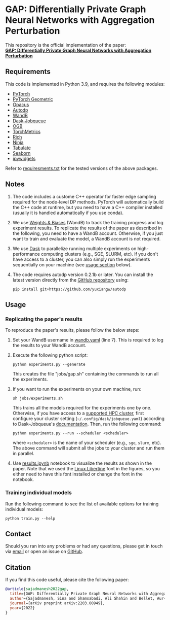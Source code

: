 # GAP: Differentially Private Graph Neural Networks with Aggregation Perturbation

This repository is the official implementation of the paper:  
[**GAP: Differentially Private Graph Neural Networks with Aggregation Perturbation**](https://arxiv.org/abs/2203.00949)

<!-- ## Results
<img src="https://i.imgur.com/Xlv0E7E.png" alt="results" width="500"/> -->

## Requirements

This code is implemented in Python 3.9, and requires the following modules:  
- [PyTorch](https://pytorch.org/get-started/locally/)
- [PyTorch Geometric](https://pytorch-geometric.readthedocs.io/en/latest/notes/installation.html)
- [Opacus](https://opacus.ai/)
- [Autodp](https://github.com/yuxiangw/autodp)
- [WandB](https://docs.wandb.com/)
- [Dask-Jobqueue](https://jobqueue.dask.org/)
- [OGB](https://ogb.stanford.edu/docs/home/)
- [TorchMetrics](https://torchmetrics.readthedocs.io/en/latest/pages/quickstart.html)
- [Rich](https://rich.readthedocs.io/en/stable/introduction.html)
- [Ninja](https://ninja-build.org/)
- [Tabulate](https://github.com/astanin/python-tabulate)
- [Seaborn](https://seaborn.pydata.org/)
- [ipywidgets](https://ipywidgets.readthedocs.io/en/latest/user_install.html)

Refer to [requiresments.txt](./requirements.txt) for the tested versions of the above packages.

## Notes
1. The code includes a custome C++ operator for faster edge sampling required for the node-level DP methods. PyTorch will automatically build the C++ code at runtime, but you need to have a C++ compiler installed (usually it is handled automatically if you use conda).

2. We use [Weights & Biases](https://docs.wandb.ai/) (WandB) to track the training progress and log experiment results. To replicate the results of the paper as described in the following, you need to have a WandB account. Otherwise, if you just want to train and evaluate the model, a WandB account is not required.

4. We use [Dask](https://jobqueue.dask.org/) to parallelize running multiple experiments on high-performance computing clusters (e.g., SGE, SLURM, etc). If you don't have access to a cluster, you can also simply run the experiments sequentially on your machine (see [usage section](#usage) below).

3. The code requires autodp version 0.2.1b or later. You can install the latest version directly from the [GitHub repository](https://github.com/yuxiangw/autodp) using: 
    ```
    pip install git+https://github.com/yuxiangw/autodp
    ```


## Usage

### Replicating the paper's results
To reproduce the paper's results, please follow the below steps:  

1. Set your WandB username in [wandb.yaml](./wandb.yaml) (line 7). This is required to log the results to your WandB account.

2. Execute the following python script:
    ```
    python experiments.py --generate
    ```
    This creates the file "jobs/gap.sh" containing the commands to run all the experiments.

3. If you want to run the experiments on your own machine, run:
    ```
    sh jobs/experiments.sh
    ``` 
    This trains all the models required for the experiments one by one. Otherwise, if you have access to a [supported HPC cluster](https://jobqueue.dask.org/en/latest/api.html), first configure your cluster setting (`~/.config/dask/jobqueue.yaml`) according to Dask-Jobqueue's [documentation](https://jobqueue.dask.org/en/latest/configuration.html). Then, run the following command:
    ```
    python experiments.py --run --scheduler <scheduler>
    ```
    where `<scheduler>` is the name of your scheduler (e.g., `sge`, `slurm`, etc). The above command will submit all the jobs to your cluster and run them in parallel. 
    

  4. Use [results.ipynb](./results.ipynb) notebook to visualize the results as shown in the paper. Note that we used the [Linux Libertine](https://libertine-fonts.org/) font in the figures, so you either need to have this font installed or change the font in the notebook.

### Training individual models

Run the following command to see the list of available options for training individual models:  

```
python train.py --help
``` 


## Contact

Should you ran into any problems or had any questions, please get in touch via [email](mailto:sina.sajadmanesh@epfl.ch) or open an issue on [GitHub](https://github.com/sisaman/GAP/issues).


## Citation

If you find this code useful, please cite the following paper:  
```bibtex
@article{sajadmanesh2022gap,
  title={GAP: Differentially Private Graph Neural Networks with Aggregation Perturbation},
  author={Sajadmanesh, Sina and Shamsabadi, Ali Shahin and Bellet, Aur{\'e}lien and Gatica-Perez, Daniel},
  journal={arXiv preprint arXiv:2203.00949},
  year={2022}
}
```
